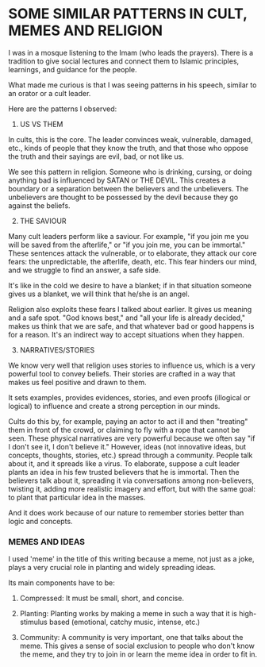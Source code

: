 
# SOME SIMILAR PATTERNS IN CULT, MEMES AND RELIGION
I was in a mosque listening to the Imam (who leads the prayers). There is a tradition to give social lectures and connect them to Islamic principles, learnings, and guidance for the people.

What made me curious is that I was seeing patterns in his speech, similar to an orator or a cult leader.

Here are the patterns I observed:

1) US VS THEM
   
In cults, this is the core. The leader convinces weak, vulnerable, damaged, etc., kinds of people that they know the truth, and that those who oppose the truth and their sayings are evil, bad, or not like us.

We see this pattern in religion. Someone who is drinking, cursing, or doing anything bad is influenced by SATAN or THE DEVIL. This creates a boundary or a separation between the believers and the unbelievers. The unbelievers are thought to be possessed by the devil because they go against the beliefs.

2) THE SAVIOUR
   
Many cult leaders perform like a saviour. For example, "if you join me you will be saved from the afterlife," or "if you join me, you can be immortal." These sentences attack the vulnerable, or to elaborate, they attack our core fears: the unpredictable, the afterlife, death, etc. This fear hinders our mind, and we struggle to find an answer, a safe side.

It's like in the cold we desire to have a blanket; if in that situation someone gives us a blanket, we will think that he/she is an angel.

Religion also exploits these fears I talked about earlier. It gives us meaning and a safe spot. "God knows best," and "all your life is already decided," makes us think that we are safe, and that whatever bad or good happens is for a reason. It's an indirect way to accept situations when they happen.

3) NARRATIVES/STORIES
   
We know very well that religion uses stories to influence us, which is a very powerful tool to convey beliefs. Their stories are crafted in a way that makes us feel positive and drawn to them.

It sets examples, provides evidences, stories, and even proofs (illogical or logical) to influence and create a strong perception in our minds.

Cults do this by, for example, paying an actor to act ill and then "treating" them in front of the crowd, or claiming to fly with a rope that cannot be seen. These physical narratives are very powerful because we often say "if I don't see it, I don't believe it." However, ideas (not innovative ideas, but concepts, thoughts, stories, etc.) spread through a community. People talk about it, and it spreads like a virus. To elaborate, suppose a cult leader plants an idea in his few trusted believers that he is immortal. Then the believers talk about it, spreading it via conversations among non-believers, twisting it, adding more realistic imagery and effort, but with the same goal: to plant that particular idea in the masses.

And it does work because of our nature to remember stories better than logic and concepts.

### MEMES AND IDEAS 
I used 'meme' in the title of this writing because a meme, not just as a joke, plays a very crucial role in planting and widely spreading ideas.

Its main components have to be:

1) Compressed:
It must be small, short, and concise.

2) Planting:
Planting works by making a meme in such a way that it is high-stimulus based (emotional, catchy music, intense, etc.)

3) Community:
A community is very important, one that talks about the meme. This gives a sense of social exclusion to people who don't know the meme, and they try to join in or learn the meme idea in order to fit in.
